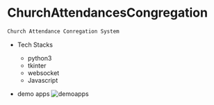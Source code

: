 
# ChurchAttendancesCongregation

```sh {"id":"01HFBRWA6CXTWAPRAB42C9AZPR"}
Church Attendance Conregation System

```

- Tech Stacks

   - python3
   - tkinter
   - websocket
   - Javascript

- demo apps
   ![demoapps](screenshoot/demo.gif)
